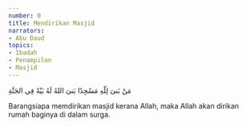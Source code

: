 ```yaml
---
number: 0
title: Mendirikan Masjid
narrators:
- Abu Daud
topics:
- Ibadah
- Penampilan
- Masjid
---
```


<p lang="ar">مَنْ بَنىَ لِلّهِ مَسْجِدًا بَنىَ اللهُ لَهُ بَيْةً فِي الجَنَّةِ</p>

Barangsiapa memdirikan masjid kerana Allah, maka Allah akan dirikan rumah baginya di dalam surga.
